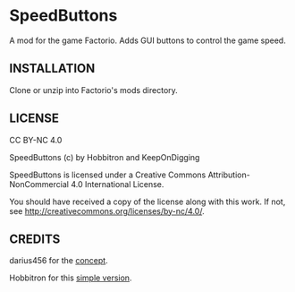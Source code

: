 # SpeedButtons

A mod for the game Factorio. Adds GUI buttons to control the game speed.

## INSTALLATION

Clone or unzip into Factorio's mods directory.

## LICENSE

CC BY-NC 4.0

SpeedButtons (c) by Hobbitron and KeepOnDigging

SpeedButtons is licensed under a
Creative Commons Attribution-NonCommercial 4.0 International License.

You should have received a copy of the license along with this
work. If not, see <http://creativecommons.org/licenses/by-nc/4.0/>. 

## CREDITS

darius456 for the [concept](http://www.factorioforums.com/forum/viewtopic.php?f=87&t=2396).

Hobbitron for this [simple version](https://www.reddit.com/r/factorio/comments/2wbveb/speed/copu8jc).


